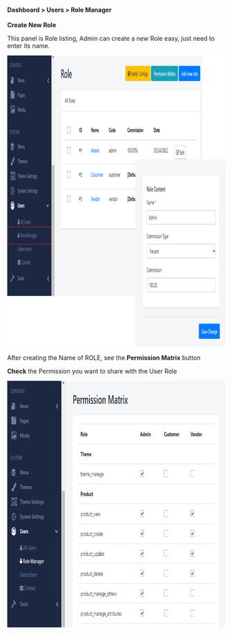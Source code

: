<h4>Dashboard &gt; Users &gt; Role Manager</h4>
<p><strong>Create New Role </strong></p>
<p>This panel is Role listing, Admin can create a new Role easy, just need to enter its name.</p>
<p><img src="/assets/images/be-roles-management/387b0536f059a833b5e1df02c8ce2a3b.png" alt="" width="1100" height="672" /></p>
<p>After creating the Name of ROLE, see the <strong>Permission Matrix</strong> button</p>
<p><strong>Check</strong> the Permission you want to share with the User Role</p>
<p><img src="/assets/images/be-roles-management/9e229b97b0b6596e209ae59b1dbda322.png" alt="" width="900" height="569" /></p>